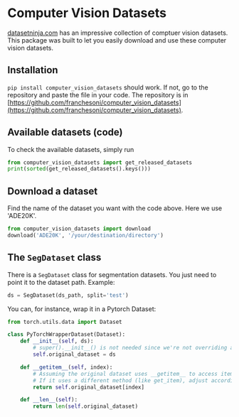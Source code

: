 # Computer Vision Datasets

[datasetninja.com](datasetninja.com) has an impressive collection of comptuer vision datasets. This package was built to let you easily download and use these computer vision datasets. 

## Installation
`pip install computer_vision_datasets` should work. If not, go to the repository and paste the file in your code.
The repository is in [https://github.com/franchesoni/computer_vision_datasets](https://github.com/franchesoni/computer_vision_datasets).


## Available datasets (code)
To check the available datasets, simply run
```python
from computer_vision_datasets import get_released_datasets
print(sorted(get_released_datasets().keys()))
```

## Download a dataset
Find the name of the dataset you want with the code above. Here we use 'ADE20K'.
```python
from computer_vision_datasets import download
download('ADE20K', '/your/destination/directory')
```

## The `SegDataset` class
There is a `SegDataset` class for segmentation datasets. You just need to point it to the dataset path. Example:

```python
ds = SegDataset(ds_path, split='test')
```
 
You can, for instance, wrap it in a Pytorch Dataset:

```python
from torch.utils.data import Dataset

class PyTorchWrapperDataset(Dataset):
    def __init__(self, ds):
        # super().__init__() is not needed since we're not overriding anything from the parent's __init__
        self.original_dataset = ds

    def __getitem__(self, index):
        # Assuming the original dataset uses __getitem__ to access items
        # If it uses a different method (like get_item), adjust accordingly.
        return self.original_dataset[index]

    def __len__(self):
        return len(self.original_dataset)
```








